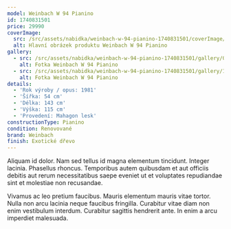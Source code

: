 ```yaml
---
model: Weinbach W 94 Pianino
id: 1740831501
price: 29990
coverImage:
  src: /src/assets/nabidka/weinbach-w-94-pianino-1740831501/coverImage/src.jpg
  alt: Hlavní obrázek produktu Weinbach W 94 Pianino
gallery:
  - src: /src/assets/nabidka/weinbach-w-94-pianino-1740831501/gallery/0/src.jpg
    alt: Fotka Weinbach W 94 Pianino
  - src: /src/assets/nabidka/weinbach-w-94-pianino-1740831501/gallery/1/src.jpg
    alt: Fotka Weinbach W 94 Pianino
details:
  - 'Rok výroby / opus: 1981'
  - 'Šířka: 54 cm'
  - 'Délka: 143 cm'
  - 'Výška: 115 cm'
  - 'Provedení: Mahagon lesk'
constructionType: Pianino
condition: Renovované
brand: Weinbach
finish: Exotické dřevo
---
```

Aliquam id dolor. Nam sed tellus id magna elementum tincidunt. Integer lacinia. Phasellus rhoncus. Temporibus autem quibusdam et aut officiis debitis aut rerum necessitatibus saepe eveniet ut et voluptates repudiandae sint et molestiae non recusandae.

Vivamus ac leo pretium faucibus. Mauris elementum mauris vitae tortor. Nulla non arcu lacinia neque faucibus fringilla. Curabitur vitae diam non enim vestibulum interdum. Curabitur sagittis hendrerit ante. In enim a arcu imperdiet malesuada.
